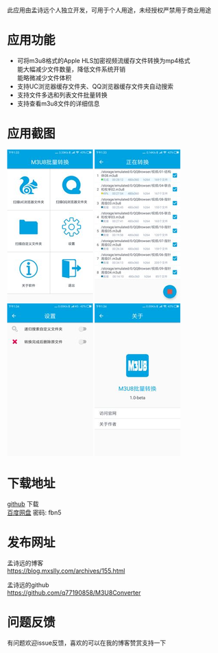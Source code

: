 此应用由孟诗远个人独立开发，可用于个人用途，未经授权严禁用于商业用途

# 应用功能
* 可将m3u8格式的Apple HLS加密视频流缓存文件转换为mp4格式  
    能大幅减少文件数量，降低文件系统开销  
    能略微减少文件体积
* 支持UC浏览器缓存文件夹、QQ浏览器缓存文件夹自动搜索
* 支持文件多选和列表文件批量转换
* 支持查看m3u8文件的详细信息

# 应用截图

![main_page.jpeg][1]  ![scan_convert_page.jpeg][2]  ![setting_page.jpeg][3]  ![about_page.jpeg][4]

# 下载地址  
[github](https://github.com/q77190858/M3U8Converter/raw/master/M3U8批量转换.apk)  下载  
[百度网盘](https://pan.baidu.com/s/1ljS-_LM5ZnGNPi-J8L9_lg)  密码: fbn5

# 发布网址

孟诗远的博客  
https://blog.mxslly.com/archives/155.html  

孟诗远的github  
https://github.com/q77190858/M3U8Converter

# 问题反馈

有问题欢迎issue反馈，喜欢的可以在我的博客赞赏支持一下

  [1]: main_page.jpeg
  [2]: scan_convert_page.jpeg
  [3]: setting_page.jpeg
  [4]: about_page.jpeg
